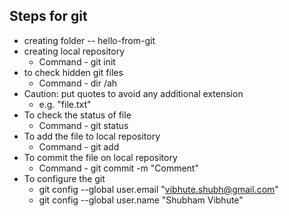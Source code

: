 ## Steps for git
* creating folder -- hello-from-git
* creating local repository
  * Command -  git init
* to check hidden git files
  * Command - dir /ah
* Caution: put quotes to avoid any additional extension 
  * e.g. "file.txt"
* To check the status of file
  * Command - git status
* To add the file to local repository
  * Command - git add <filename>
* To commit the file on local repository
  * Command - git commit <filename> -m "Comment"
* To configure the git
  * git config --global user.email "vibhute.shubh@gmail.com"
  * git config --global user.name "Shubham Vibhute"
